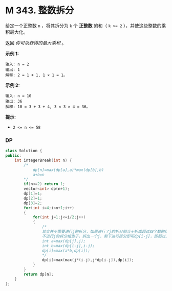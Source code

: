 # M 343. 整数拆分

给定一个正整数 `n` ，将其拆分为 `k` 个 **正整数** 的和（ `k >= 2` ），并使这些整数的乘积最大化。

返回 *你可以获得的最大乘积* 。

 

**示例 1:**

```
输入: n = 2
输出: 1
解释: 2 = 1 + 1, 1 × 1 = 1。
```

**示例 2:**

```
输入: n = 10
输出: 36
解释: 10 = 3 + 3 + 4, 3 × 3 × 4 = 36。
```

 

**提示:**

- `2 <= n <= 58`



### DP

```cpp
class Solution {
public:
    int integerBreak(int n) {
        /*
            dp[n]=max(dp[a],a)*max(dp[b],b)
            a+b=n
        */
        if(n<=2) return 1;
        vector<int> dp(n+1);
        dp[1]=1;
        dp[2]=1;
        dp[3]=2;
        for(int i=4;i<n+1;i++)
        {
            for(int j=1;j<=i/2;j++)
            {
                /*
                其实并不需要进行j的拆分，如果进行了j的拆分相当于拆成超过四个数的组合
                不进行j的拆分相当于，拆出一个j，剩下进行拆分即可dp[i-j]，即超过三个数的组合
                int a=max(dp[j],j);
                int b=max(dp[i-j],i-j);
                dp[i]=max(a*b,dp[i]);
                */
                dp[i]=max(max(j*(i-j),j*dp[i-j]),dp[i]);
            }
        }
        return dp[n];
    }
};
```



